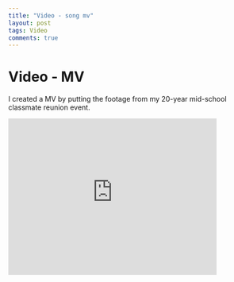 ```yaml
---
title: "Video - song mv"
layout: post
tags: Video
comments: true
---
```


# Video - MV

I created a MV by putting the footage from my 20-year mid-school classmate reunion event.

<iframe width="420" height="315" src="https://www.youtube.com/embed/3K1PUJbBLgU" frameborder="0" allowfullscreen></iframe>
